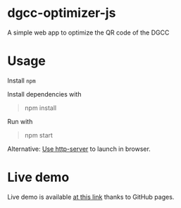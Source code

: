 # dgcc-optimizer-js
 A simple web app to optimize the QR code of the DGCC

# Usage
 Install `npm`
 
 Install dependencies with
 >npm install

 Run with
 >npm start

 Alternative:
 [Use http-server](https://www.npmjs.com/package/http-server) to launch in browser.

# Live demo
Live demo is available [at this link](https://mcarfiz.github.io/dgcc-optimizer-js) thanks to GitHub pages.


